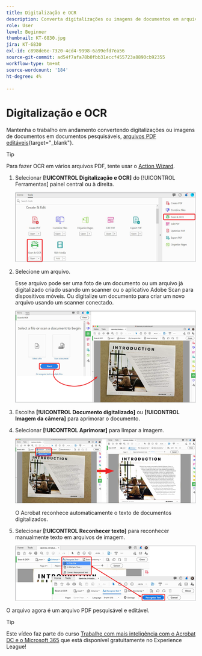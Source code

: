 ```yaml
---
title: Digitalização e OCR
description: Converta digitalizações ou imagens de documentos em arquivos PDF pesquisáveis e editáveis e ajuste a qualidade do arquivo resultante
role: User
level: Beginner
thumbnail: KT-6830.jpg
jira: KT-6830
exl-id: c898de6e-7320-4cd4-9998-6a99efd7ea56
source-git-commit: ad54f7afa78b0fbb31eccf455723a8890cb92355
workflow-type: tm+mt
source-wordcount: '184'
ht-degree: 4%

---
```


# Digitalização e OCR

Mantenha o trabalho em andamento convertendo digitalizações ou imagens de documentos em documentos pesquisáveis, [arquivos PDF editáveis](https://www.adobe.com/br/acrobat/online/pdf-editor.html){target="_blank"}.

>[!TIP]
>
>Para fazer OCR em vários arquivos PDF, tente usar o [Action Wizard](../advanced-tasks/action.md).

1. Selecionar **[!UICONTROL Digitalização e OCR]** do [!UICONTROL Ferramentas] painel central ou à direita.

   ![Etapa 1 da varredura](../assets/Scan_1.png)

1. Selecione um arquivo.

   Esse arquivo pode ser uma foto de um documento ou um arquivo já digitalizado criado usando um scanner ou o aplicativo Adobe Scan para dispositivos móveis. Ou digitalize um documento para criar um novo arquivo usando um scanner conectado.

   ![Etapa de Verificação 2](../assets/Scan_2.png)

1. Escolha **[!UICONTROL Documento digitalizado]** ou **[!UICONTROL Imagem da câmera]** para aprimorar o documento.

1. Selecionar **[!UICONTROL Aprimorar]** para limpar a imagem.

   ![Etapa de Verificação 3](../assets/Scan_3.png)

   O Acrobat reconhece automaticamente o texto de documentos digitalizados.

1. Selecionar **[!UICONTROL Reconhecer texto]** para reconhecer manualmente texto em arquivos de imagem.

   ![Etapa de Verificação 4](../assets/Scan_4.png)

O arquivo agora é um arquivo PDF pesquisável e editável.

>[!TIP]
>
>Este vídeo faz parte do curso [Trabalhe com mais inteligência com o Acrobat DC e o Microsoft 365](https://experienceleague.adobe.com/?recommended=Acrobat-U-1-2021.microsoft365) que está disponível gratuitamente no Experience League!
